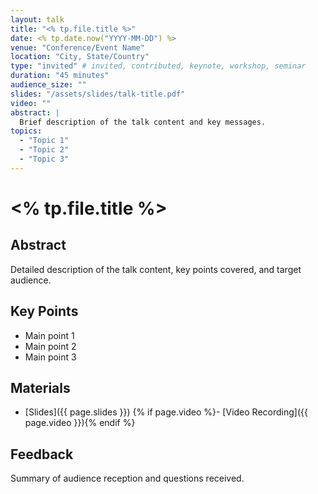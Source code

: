 ```yaml
---
layout: talk
title: "<% tp.file.title %>"
date: <% tp.date.now("YYYY-MM-DD") %>
venue: "Conference/Event Name"
location: "City, State/Country"
type: "invited" # invited, contributed, keynote, workshop, seminar
duration: "45 minutes"
audience_size: ""
slides: "/assets/slides/talk-title.pdf"
video: ""
abstract: |
  Brief description of the talk content and key messages.
topics:
  - "Topic 1"
  - "Topic 2"
  - "Topic 3"
---
```


# <% tp.file.title %>

## Abstract

Detailed description of the talk content, key points covered, and target audience.

## Key Points

- Main point 1
- Main point 2
- Main point 3

## Materials

- [Slides]({{ page.slides }})
{% if page.video %}- [Video Recording]({{ page.video }}){% endif %}

## Feedback

Summary of audience reception and questions received.